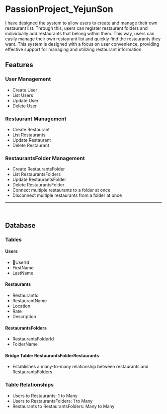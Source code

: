 # PassionProject_YejunSon
I have designed the system to allow users to create and manage their own restaurant list. Through this, users can register restaurant folders and individually add restaurants that belong within them. This way, users can easily manage their own restaurant list and quickly find the restaurants they want. This system is designed with a focus on user convenience, providing effective support for managing and utilizing restaurant information
## Features

### User Management
- Create User
- List Users
- Update User
- Delete User

### Restaurant Management
- Create Restaurant
- List Restaurants
- Update Restaurant
- Delete Restaurant

### RestaurantsFolder Management
- Create RestaurantsFolder
- List RestaurantsFolders
- Update RestaurantsFolder
- Delete RestaurantsFolder
- Connect multiple restaurants to a folder at once
- Disconnect multiple restaurants from a folder at once

---
<br/>

## Database

### Tables

#### Users
- UserId
- FirstName
- LastName

#### Restaurants
- RestaurantId
- RestaurantName
- Location
- Rate
- Description

#### RestaurantsFolders
- RestaurantsFolderId
- FolderName

#### Bridge Table: RestaurantsFolderRestaurants
- Establishes a many-to-many relationship between restaurants and RestaurantsFolders

### Table Relationships
- Users to Restaurants: 1 to Many
- Users to RestaurantsFolders: 1 to Many
- Restaurants to RestaurantsFolders: Many to Many
